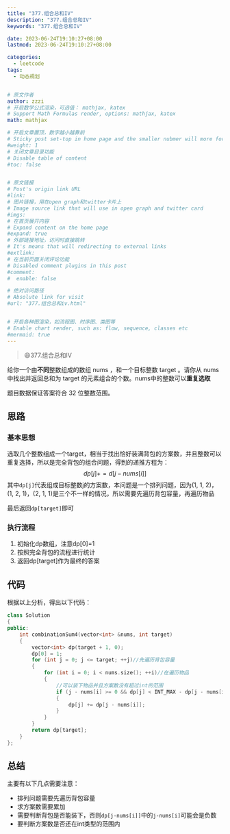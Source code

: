 ```yaml
---
title: "377.组合总和IV"
description: "377.组合总和IV"
keywords: "377.组合总和IV"

date: 2023-06-24T19:10:27+08:00
lastmod: 2023-06-24T19:10:27+08:00

categories:
  - leetcode
tags: 
  - 动态规划


# 原文作者
author: zzzi
# 开启数学公式渲染，可选值： mathjax, katex
# Support Math Formulas render, options: mathjax, katex
math: mathjax

# 开启文章置顶，数字越小越靠前
# Sticky post set-top in home page and the smaller nubmer will more forward.
#weight: 1
# 关闭文章目录功能
# Disable table of content
#toc: false


# 原文链接
# Post's origin link URL
#link:
# 图片链接，用在open graph和twitter卡片上
# Image source link that will use in open graph and twitter card
#imgs:
# 在首页展开内容
# Expand content on the home page
#expand: true
# 外部链接地址，访问时直接跳转
# It's means that will redirecting to external links
#extlink:
# 在当前页面关闭评论功能
# Disabled comment plugins in this post
#comment:
#  enable: false

# 绝对访问路径
# Absolute link for visit
#url: "377.组合总和iv.html"


# 开启各种图渲染，如流程图、时序图、类图等
# Enable chart render, such as: flow, sequence, classes etc
#mermaid: true
---
```


>:smile:377.组合总和IV

给你一个由**不同**整数组成的数组 nums ，和一个目标整数 target 。请你从 nums 中找出并返回总和为 target 的元素组合的个数。nums中的整数可以**重复选取**

题目数据保证答案符合 32 位整数范围。

<!--more-->

## 思路

### 基本思想

选取几个整数组成一个target，相当于找出恰好装满背包的方案数，并且整数可以重复选择，所以是完全背包的组合问题，得到的递推方程为：
$$
dp[j]+=d[j-nums[i]]
$$
其中`dp[j]`代表组成目标整数j的方案数，本问题是一个排列问题，因为(1, 1, 2)，(1, 2, 1)，(2, 1, 1)是三个不一样的情况，所以需要先遍历背包容量，再遍历物品

最后返回`dp[target]`即可

### 执行流程

1. 初始化dp数组，注意dp[0]=1
2. 按照完全背包的流程进行统计
3. 返回dp[target]作为最终的答案

## 代码

根据以上分析，得出以下代码：

~~~C++
class Solution
{
public:
    int combinationSum4(vector<int> &nums, int target)
    {
        vector<int> dp(target + 1, 0);
        dp[0] = 1;
        for (int j = 0; j <= target; ++j)//先遍历背包容量
        {
            for (int i = 0; i < nums.size(); ++i)//在遍历物品
            {
                //可以装下物品并且方案数没有超过int的范围
                if (j - nums[i] >= 0 && dp[j] < INT_MAX - dp[j - nums[i]])
                {
                    dp[j] += dp[j - nums[i]];
                }
            }
        }
        return dp[target];
    }
};
~~~

## 总结

 主要有以下几点需要注意：

- 排列问题需要先遍历背包容量
- 求方案数需要累加
- 需要判断背包是否能装下，否则`dp[j-nums[i]]`中的`j-nums[i]`可能会是负数
- 要判断方案数是否还在int类型的范围内

